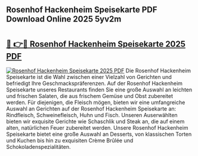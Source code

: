 ## Rosenhof Hackenheim Speisekarte PDF Download Online 2025 5yv2m

# <h2><a href="http://gc892c.nevu.top/?p=Rosenhof+Hackenheim+Speisekarte">🔗 👉🔴 Rosenhof Hackenheim Speisekarte 2025 PDF</a></h2>

[![Rosenhof Hackenheim Speisekarte 2025 PDF](https://i.imgur.com/dBaPXMq.png)](http://gc892c.nevu.top/?p=Rosenhof+Hackenheim+Speisekarte)
Die Rosenhof Hackenheim Speisekarte ist die Wahl zwischen einer Vielzahl von Gerichten und befriedigt Ihre Geschmackspräferenzen. Auf der Rosenhof Hackenheim Speisekarte unseres Restaurants finden Sie eine große Auswahl an leichten und frischen Salaten, die aus frischem Gemüse und Obst zubereitet werden. Für diejenigen, die Fleisch mögen, bieten wir eine umfangreiche Auswahl an Gerichten auf der Rosenhof Hackenheim Speisekarte an: Rindfleisch, Schweinefleisch, Huhn und Fisch. Unseren Auserwählten bieten wir exquisite Gerichte wie Schaschlik und Steak an, die auf einem alten, natürlichen Feuer zubereitet werden. Unsere Rosenhof Hackenheim Speisekarte bietet eine große Auswahl an Desserts, von klassischen Torten und Kuchen bis hin zu exquisiten Crème Brûlée und Schokoladenspezialitäten.

